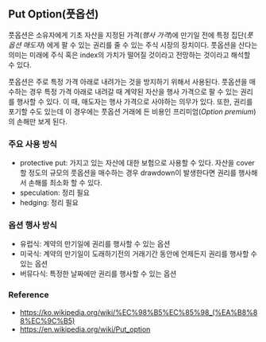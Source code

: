 ## Put Option(풋옵션)
풋옵션은 소유자에게 기초 자산을 지정된 가격(*행사 가격*)에 만기일 전에 특정 집단(*풋옵션 매도자*) 에게 팔 수 있는 권리를 줄 수 있는 주식 시장의 장치이다. 풋옵션을 산다는 의미는 미래에 주식 혹은 index의 가치가 떨어질 것이라고 전망하는 것이라고 해석할 수 있다. 

풋옵션은 주로 특정 가격 아래로 내려가는 것을 방지하기 위해서 사용된다. 풋옵션을 매수하는 경우 특정 가격 아래로 내려갈 때 계약된 자산을 행사 가격으로 팔 수 있는 권리를 행사할 수 있다. 이 때, 매도자는 행사 가격으로 사야하는 의무가 있다. 또한, 권리를 포기할 수도 있는데 이 경우에는 풋옵션 거래에 든 비용인 프리미엄(*Option premium*)의 손해만 보게 된다. 

### 주요 사용 방식
- protective put: 가지고 있는 자산에 대한 보험으로 사용할 수 있다. 자산을 cover할 정도의 규모의 풋옵션을 매수하는 경우 drawdown이 발생한다면 권리를 행사해서 손해를 최소화 할 수 있다. 
- speculation: 정리 필요 
- hedging: 정리 필요

### 옵션 행사 방식
- 유럽식: 계약의 만기일에 권리를 행사할 수 있는 옵션
- 미국식: 계약의 만기일이 도래하기전의 거래기간 동안에 언제든지 권리를 행사할 수 있는 옵션
- 버뮤다식: 특정한 날짜에만 권리를 행사할 수 있는 옵션


### Reference
- https://ko.wikipedia.org/wiki/%EC%98%B5%EC%85%98_(%EA%B8%88%EC%9C%B5)
- https://en.wikipedia.org/wiki/Put_option

